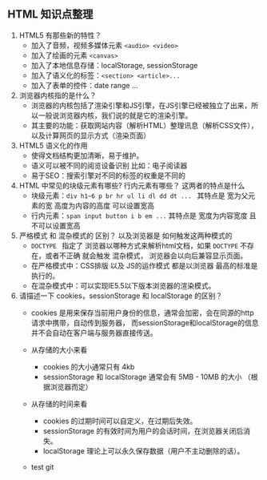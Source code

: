 HTML 知识点整理
-- 
1. HTML5 有那些新的特性？   
    * 加入了音频，视频多媒体元素 `<audio> <video>`
    * 加入了绘画的元素 `<canvas>`
    * 加入了本地信息存储：localStorage, sessionStorage
    * 加入了语义化的标签：`<section> <article>...` 
    * 加入了表单的控件：date range ... 
2. 浏览器内核指的是什么？  
    * 浏览器的内核包括了渲染引擎和JS引擎，在JS引擎已经被独立了出来，所以一般说浏览器内核，我们说的就是它的渲染引擎。  
    * 其主要的功能：获取网站内容（解析HTML）整理讯息（解析CSS文件），以及计算网页的显示方式（渲染页面）
3. HTML5 语义化的作用 
    * 使得文档结构更加清晰，易于维护。
    * 语义可以被不同的阅览设备识别 比如：电子阅读器
    * 易于SEO：搜索引擎对不同的标签的权重是不同的
4. HTML 中常见的块级元素有哪些? 行内元素有哪些？ 这两者的特点是什么
    * 块级元素：`div h1~6 p br hr ul li dl dd dt ... ` 其特点是 宽为父元素的宽 高度为内容的高度 可以设置宽高
    * 行内元素：`span input button i b em ...` 其特点是 宽度为内容宽度 且不可以设置宽高
5. 严格模式 和 混杂模式的 区别？ 以及浏览器是 如何触发这两种模式的   
    * `DOCTYPE ` 指定了 浏览器以哪种方式来解析html文档，如果 `DOCTYPE` 不存在，或者不正确 就会触发 混杂模式，
    浏览器会以向后兼容显示页面。
    * 在严格模式中：CSS排版 以及 JS的运作模式 都是以浏览器 最高的标准是执行的。
    * 在混杂模式中：可以实现IE5.5以下版本浏览器的渲染模式。  
6. 请描述一下 cookies，sessionStorage 和 localStorage 的区别？
    * cookies 是用来保存当前用户身份的信息，通常会加密，会在同源的http请求中携带，自动传到服务器，
    而sessionStorage和localStorage的信息并不会自动在客户端与服务器直接传送。 
    * 从存储的大小来看 
        * cookies 的大小通常只有 4kb 
        * sessionStorage 和 localStorage 通常会有 5MB - 10MB 的大小 （根据浏览器而定）
    * 从存储的时间来看 
        * cookies 的过期时间可以自定义，在过期后失效。
        * sessionStorage 的有效时间为用户的会话时间，在浏览器关闭后消失。
        * localStorage 理论上可以永久保存数据（用户不主动删除的话）。
        
    * test git